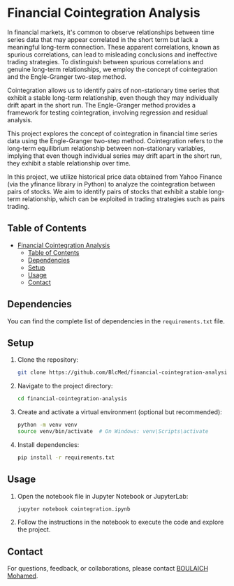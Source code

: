 # Financial Cointegration Analysis

In financial markets, it's common to observe relationships between time series data that may appear correlated in the short term but lack a meaningful long-term connection. These apparent correlations, known as spurious correlations, can lead to misleading conclusions and ineffective trading strategies. To distinguish between spurious correlations and genuine long-term relationships, we employ the concept of cointegration and the Engle-Granger two-step method.

Cointegration allows us to identify pairs of non-stationary time series that exhibit a stable long-term relationship, even though they may individually drift apart in the short run. The Engle-Granger method provides a framework for testing cointegration, involving regression and residual analysis.

This project explores the concept of cointegration in financial time series data using the Engle-Granger two-step method. Cointegration refers to the long-term equilibrium relationship between non-stationary variables, implying that even though individual series may drift apart in the short run, they exhibit a stable relationship over time.

In this project, we utilize historical price data obtained from Yahoo Finance (via the yfinance library in Python) to analyze the cointegration between pairs of stocks. We aim to identify pairs of stocks that exhibit a stable long-term relationship, which can be exploited in trading strategies such as pairs trading.

## Table of Contents

- [Financial Cointegration Analysis](#financial-cointegration-analysis)
  - [Table of Contents](#table-of-contents)
  - [Dependencies](#dependencies)
  - [Setup](#setup)
  - [Usage](#usage)
  - [Contact](#contact)

## Dependencies

You can find the complete list of dependencies in the `requirements.txt` file.

## Setup

1. Clone the repository:

   ```bash
   git clone https://github.com/BlcMed/financial-cointegration-analysis.git
   ```

2. Navigate to the project directory:

   ```bash
   cd financial-cointegration-analysis
   ```

3. Create and activate a virtual environment (optional but recommended):

   ```bash
   python -m venv venv
   source venv/bin/activate  # On Windows: venv\Scripts\activate
   ```

4. Install dependencies:

   ```bash
   pip install -r requirements.txt
   ```

## Usage

1. Open the notebook file in Jupyter Notebook or JupyterLab:

   ```bash
   jupyter notebook cointegration.ipynb
   ```

2. Follow the instructions in the notebook to execute the code and explore the project.

## Contact

For questions, feedback, or collaborations, please contact [BOULAICH Mohamed](mailto:boulaich.mohamed970@gmail.com).
